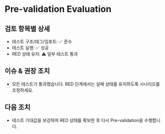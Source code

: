 # Pre-validation Evaluation

## 검토 항목별 상세
- 테스트 구조/태그/임포트: ✅ 준수
- 테스트 실행: ✅ 성공
- RED 상태 유지: ⚠️ 일부 테스트 통과

## 이슈 & 권장 조치
- 모든 테스트가 통과했습니다. RED 단계에서는 실패 상태를 유지하도록 시나리오를 조정하세요.

## 다음 조치
- 테스트 기대값을 보강하여 RED 상태를 확보한 후 다시 Pre-validation을 수행합니다.

